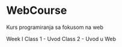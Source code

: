 # WebCourse
Kurs programiranja sa fokusom na web

Week I
    Class 1 - Uvod
    Class 2 - Uvod u Web
